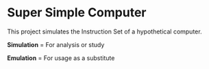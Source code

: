 # Super Simple Computer
This project simulates the Instruction Set of a hypothetical computer.



**Simulation** = For analysis or study

**Emulation** = For usage as a substitute